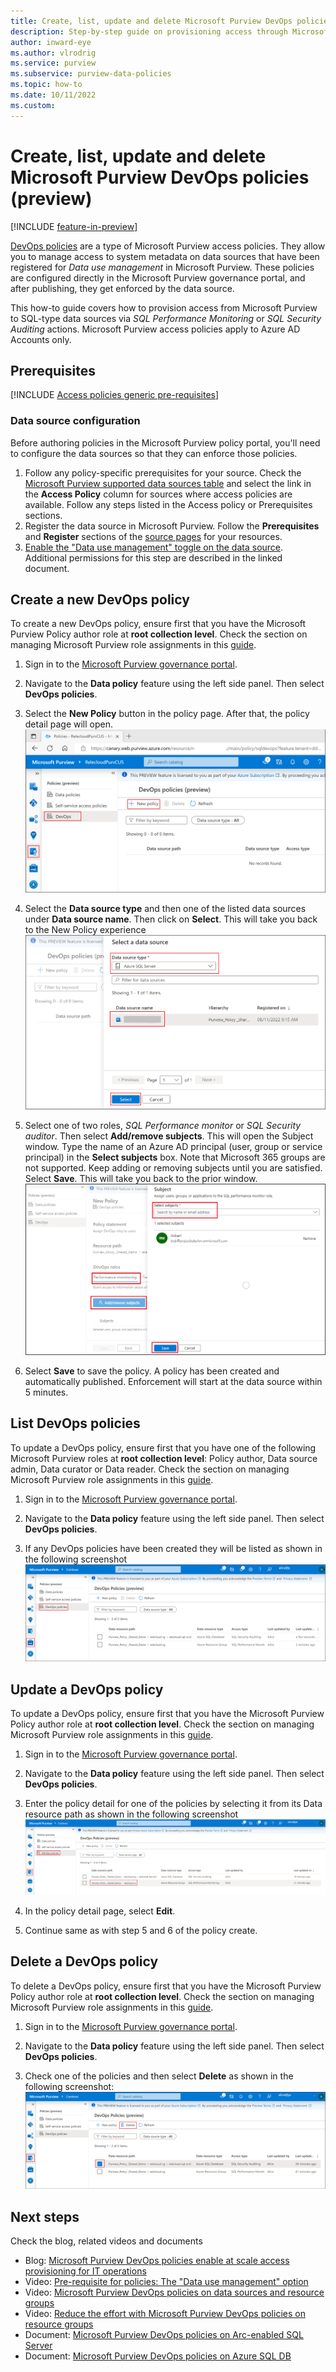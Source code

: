 ```yaml
---
title: Create, list, update and delete Microsoft Purview DevOps policies (preview)
description: Step-by-step guide on provisioning access through Microsoft Purview DevOps policies
author: inward-eye
ms.author: vlrodrig
ms.service: purview
ms.subservice: purview-data-policies
ms.topic: how-to
ms.date: 10/11/2022
ms.custom:
---
```

# Create, list, update and delete Microsoft Purview DevOps policies (preview)

[!INCLUDE [feature-in-preview](includes/feature-in-preview.md)]

[DevOps policies](concept-policies-devops.md) are a type of Microsoft Purview access policies. They allow you to manage access to system metadata on data sources that have been registered for *Data use management* in Microsoft Purview. These policies are configured directly in the Microsoft Purview governance portal, and after publishing, they get enforced by the data source.

This how-to guide covers how to provision access from Microsoft Purview to SQL-type data sources via *SQL Performance Monitoring* or *SQL Security Auditing* actions. Microsoft Purview access policies apply to Azure AD Accounts only.

## Prerequisites
[!INCLUDE [Access policies generic pre-requisites](./includes/access-policies-prerequisites-generic.md)]

### Data source configuration
Before authoring policies in the Microsoft Purview policy portal, you'll need to configure the data sources so that they can enforce those policies.

1. Follow any policy-specific prerequisites for your source. Check the [Microsoft Purview supported data sources table](./microsoft-purview-connector-overview.md) and select the link in the **Access Policy** column for sources where access policies are available. Follow any steps listed in the Access policy or Prerequisites sections.
1. Register the data source in Microsoft Purview. Follow the **Prerequisites** and **Register** sections of the [source pages](./microsoft-purview-connector-overview.md) for your resources.
1. [Enable the "Data use management" toggle on the data source](how-to-enable-data-use-management.md). Additional permissions for this step are described in the linked document.


## Create a new DevOps policy
To create a new DevOps policy, ensure first that you have the Microsoft Purview Policy author role at **root collection level**. Check the section on managing Microsoft Purview role assignments in this [guide](./how-to-create-and-manage-collections.md#add-roles-and-restrict-access-through-collections).

1. Sign in to the [Microsoft Purview governance portal](https://web.purview.azure.com/resource/).

1. Navigate to the **Data policy** feature using the left side panel. Then select **DevOps policies**.

1. Select the **New Policy** button in the policy page. After that, the policy detail page will open.
![Screenshot shows to enter SQL DevOps policies to create.](./media/how-to-policies-devops-authoring-generic/enter-devops-policies-to-create.png)

1.  Select the **Data source type** and then one of the listed data sources under **Data source name**. Then click on **Select**. This will take you back to the New Policy experience
![Screenshot shows to select a data source for policy.](./media/how-to-policies-devops-authoring-generic/select-a-data-source.png)

1. Select one of two roles, *SQL Performance monitor* or *SQL Security auditor*. Then select **Add/remove subjects**. This will open the Subject window. Type the name of an Azure AD principal (user, group or service principal) in the **Select subjects** box. Note that Microsoft 365 groups are not supported. Keep adding or removing subjects until you are satisfied. Select **Save**. This will take you back to the prior window.
![Screenshot shows to select role and subject for policy.](./media/how-to-policies-devops-authoring-generic/select-role-and-subjects.png)

1. Select **Save** to save the policy. A policy has been created and automatically published. Enforcement will start at the data source within 5 minutes.

## List DevOps policies
To update a DevOps policy, ensure first that you have one of the following Microsoft Purview roles at **root collection level**: Policy author, Data source admin, Data curator or Data reader. Check the section on managing Microsoft Purview role assignments in this [guide](./how-to-create-and-manage-collections.md#add-roles-and-restrict-access-through-collections).

1. Sign in to the [Microsoft Purview governance portal](https://web.purview.azure.com/resource/).

1. Navigate to the **Data policy** feature using the left side panel. Then select **DevOps policies**.

1. If any DevOps policies have been created they will be listed as shown in the following screenshot
![Screenshot shows to enter SQL DevOps policies to list.](./media/how-to-policies-devops-authoring-generic/enter-devops-policies-to-list.png)


## Update a DevOps policy
To update a DevOps policy, ensure first that you have the Microsoft Purview Policy author role at **root collection level**. Check the section on managing Microsoft Purview role assignments in this [guide](./how-to-create-and-manage-collections.md#add-roles-and-restrict-access-through-collections).

1. Sign in to the [Microsoft Purview governance portal](https://web.purview.azure.com/resource/).

1. Navigate to the **Data policy** feature using the left side panel. Then select **DevOps policies**.

1. Enter the policy detail for one of the policies by selecting it from its Data resource path as shown in the following screenshot
![Screenshot shows to enter SQL DevOps policies to update.](./media/how-to-policies-devops-authoring-generic/enter-devops-policies-to-update.png)

1. In the policy detail page, select **Edit**.

1. Continue same as with step 5 and 6 of the policy create.

## Delete a DevOps policy
To delete a DevOps policy, ensure first that you have the Microsoft Purview Policy author role at **root collection level**. Check the section on managing Microsoft Purview role assignments in this [guide](./how-to-create-and-manage-collections.md#add-roles-and-restrict-access-through-collections).

1. Sign in to the [Microsoft Purview governance portal](https://web.purview.azure.com/resource/).

1. Navigate to the **Data policy** feature using the left side panel. Then select **DevOps policies**.

1. Check one of the policies and then select **Delete** as shown in the following screenshot:
![Screenshot shows to enter SQL DevOps policies to delete.](./media/how-to-policies-devops-authoring-generic/enter-devops-policies-to-delete.png)

## Next steps
Check the blog, related videos and documents
* Blog: [Microsoft Purview DevOps policies enable at scale access provisioning for IT operations](https://techcommunity.microsoft.com/t5/microsoft-purview-blog/microsoft-purview-devops-policies-enable-at-scale-access/ba-p/3604725)
* Video: [Pre-requisite for policies: The "Data use management" option](https://youtu.be/v_lOzevLW-Q)
* Video: [Microsoft Purview DevOps policies on data sources and resource groups](https://youtu.be/YCDJagrgEAI)
* Video: [Reduce the effort with Microsoft Purview DevOps policies on resource groups](https://youtu.be/yMMXCeIFCZ8)
* Document: [Microsoft Purview DevOps policies on Arc-enabled SQL Server](./how-to-policies-devops-arc-sql-server.md)
* Document: [Microsoft Purview DevOps policies on Azure SQL DB](./how-to-policies-devops-azure-sql-db.md)